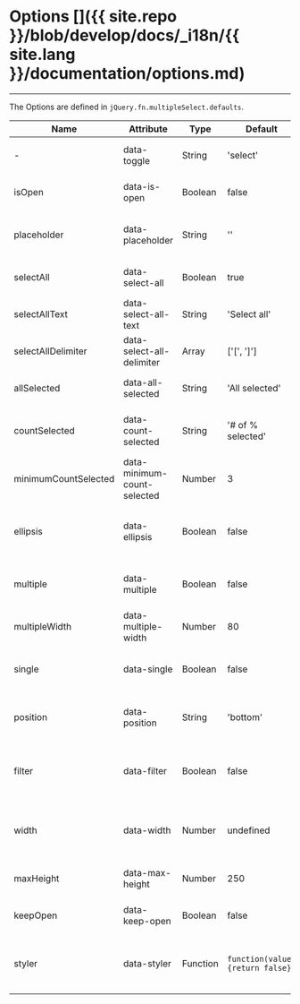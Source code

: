 # Options []({{ site.repo }}/blob/develop/docs/_i18n/{{ site.lang }}/documentation/options.md)

---

The Options are defined in `jQuery.fn.multipleSelect.defaults`.

<div class="start-table"></div>

| Name                 | Attribute                   | Type     | Default                          | Description                                                                                          |
|----------------------|-----------------------------|----------|----------------------------------|------------------------------------------------------------------------------------------------------|
| -                    | data-toggle                 | String   | 'select'                         | Activate multiple select without writing JavaScript.                                                 |
| isOpen               | data-is-open                | Boolean  | false                            | Whether or not Multiple Select open the select dropdown.                                             |
| placeholder          | data-placeholder            | String   | ''                               | A placeholder value can be defined and will be displayed until you select an item.                   |
| selectAll            | data-select-all             | Boolean  | true                             | Whether or not Multiple Select show selects all checkbox.                                            |
| selectAllText        | data-select-all-text        | String   | 'Select all'                     | Multiple Select select all checkbox text.                                                            |
| selectAllDelimiter   | data-select-all-delimiter   | Array    | ['[', ']']                       | Multiple Select select all checkbox delimiter.                                                       |
| allSelected          | data-all-selected           | String   | 'All selected'                   | The text displays when the select all selected.                                                      |
| countSelected        | data-count-selected         | String   | '# of % selected'                | '#' is replaced with the count of selected items, '%'is replaced with total items.                   |
| minimumCountSelected | data-minimum-count-selected | Number   | 3                                | `countSelected` will be shown only if more than X items where selected.                              |
| ellipsis             | data-ellipsis               | Boolean  | false                            | Add "..." after selected options if `minimumCountSelected` is set. Overrides `countSelected` option. |
| multiple             | data-multiple               | Boolean  | false                            | Whether or not Multiple Select show multiple items in a row.                                         |
| multipleWidth        | data-multiple-width         | Number   | 80                               | Multiple Select show multiple items width.                                                           |
| single               | data-single                 | Boolean  | false                            | Whether or not Multiple Select allows you to select only one option.                                 |
| position             | data-position               | String   | 'bottom'                         | Defines the position of the select dropdown, can only be 'bottom' or 'top'.                          |
| filter               | data-filter                 | Boolean  | false                            | Whether or not Multiple Select show a search field to search through checkbox items.                 |
| width                | data-width                  | Number   | undefined                        | Define the width property of the dropdown list, support a percentage setting.                        |
| maxHeight            | data-max-height             | Number   | 250                              | Define the maximum height property of the dropdown list.                                             |
| keepOpen             | data-keep-open              | Boolean  | false                            | Keep the select dropdown always open.                                                                |
| styler               | data-styler                 | Function | `function(value) {return false}` | The item styler function, return style string to custom the item style, contains parameter: value.   |
